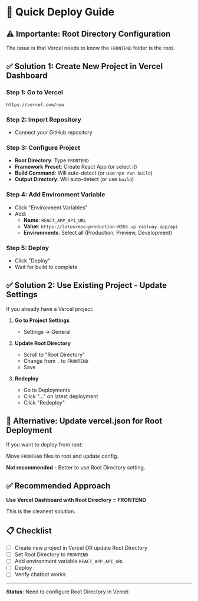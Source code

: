 # 🚀 Quick Deploy Guide

## ⚠️ Importante: Root Directory Configuration

The issue is that Vercel needs to know the `FRONTEND` folder is the root.

## ✅ Solution 1: Create New Project in Vercel Dashboard

### Step 1: Go to Vercel
```
https://vercel.com/new
```

### Step 2: Import Repository
- Connect your GitHub repository

### Step 3: Configure Project
- **Root Directory**: Type `FRONTEND`
- **Framework Preset**: Create React App (or select it)
- **Build Command**: Will auto-detect (or use `npm run build`)
- **Output Directory**: Will auto-detect (or use `build`)

### Step 4: Add Environment Variable
- Click "Environment Variables"
- Add:
  - **Name**: `REACT_APP_API_URL`
  - **Value**: `https://lotusrepo-production-0265.up.railway.app/api`
  - **Environments**: Select all (Production, Preview, Development)

### Step 5: Deploy
- Click "Deploy"
- Wait for build to complete

## ✅ Solution 2: Use Existing Project - Update Settings

If you already have a Vercel project:

1. **Go to Project Settings**
   - Settings → General
   
2. **Update Root Directory**
   - Scroll to "Root Directory"
   - Change from `.` to `FRONTEND`
   - Save

3. **Redeploy**
   - Go to Deployments
   - Click "..." on latest deployment
   - Click "Redeploy"

## 🔧 Alternative: Update vercel.json for Root Deployment

If you want to deploy from root:

Move `FRONTEND` files to root and update config.

**Not recommended** - Better to use Root Directory setting.

## ✅ Recommended Approach

**Use Vercel Dashboard with Root Directory = FRONTEND**

This is the cleanest solution.

## 📋 Checklist

- [ ] Create new project in Vercel OR update Root Directory
- [ ] Set Root Directory to `FRONTEND`
- [ ] Add environment variable `REACT_APP_API_URL`
- [ ] Deploy
- [ ] Verify chatbot works

---

**Status**: Need to configure Root Directory in Vercel
